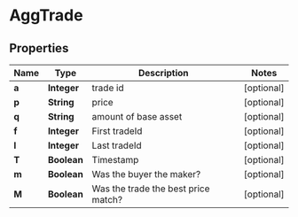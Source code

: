 # AggTrade

## Properties
Name | Type | Description | Notes
------------ | ------------- | ------------- | -------------
**a** | **Integer** | trade id |  [optional]
**p** | **String** | price |  [optional]
**q** | **String** | amount of base asset |  [optional]
**f** | **Integer** | First tradeId |  [optional]
**l** | **Integer** | Last tradeId |  [optional]
**T** | **Boolean** | Timestamp |  [optional]
**m** | **Boolean** | Was the buyer the maker? |  [optional]
**M** | **Boolean** | Was the trade the best price match? |  [optional]

